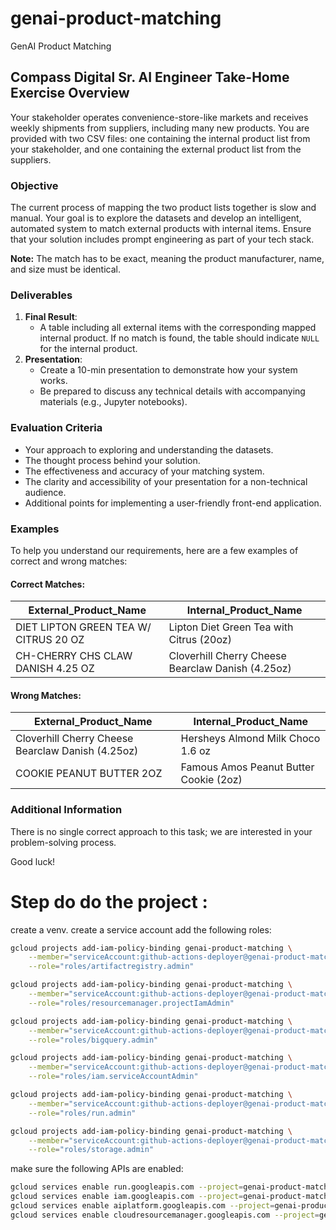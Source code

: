 # genai-product-matching
GenAI Product Matching

## Compass Digital Sr. AI Engineer Take-Home Exercise Overview

Your stakeholder operates convenience-store-like markets and receives weekly shipments from suppliers, including many new products. You are provided with two CSV files: one containing the internal product list from your stakeholder, and one containing the external product list from the suppliers.

### Objective
The current process of mapping the two product lists together is slow and manual. Your goal is to explore the datasets and develop an intelligent, automated system to match external products with internal items. Ensure that your solution includes prompt engineering as part of your tech stack.

**Note:** The match has to be exact, meaning the product manufacturer, name, and size must be identical.

### Deliverables
1. **Final Result**:
   - A table including all external items with the corresponding mapped internal product. If no match is found, the table should indicate `NULL` for the internal product.
2. **Presentation**:
   - Create a 10-min presentation to demonstrate how your system works.
   - Be prepared to discuss any technical details with accompanying materials (e.g., Jupyter notebooks).

### Evaluation Criteria
- Your approach to exploring and understanding the datasets.
- The thought process behind your solution.
- The effectiveness and accuracy of your matching system.
- The clarity and accessibility of your presentation for a non-technical audience.
- Additional points for implementing a user-friendly front-end application.

### Examples
To help you understand our requirements, here are a few examples of correct and wrong matches:

#### Correct Matches:
| External_Product_Name                     | Internal_Product_Name                          |
|-------------------------------------------|-----------------------------------------------|
| DIET LIPTON GREEN TEA W/ CITRUS 20 OZ     | Lipton Diet Green Tea with Citrus (20oz)      |
| CH-CHERRY CHS CLAW DANISH 4.25 OZ         | Cloverhill Cherry Cheese Bearclaw Danish (4.25oz) |

#### Wrong Matches:
| External_Product_Name                     | Internal_Product_Name                          |
|-------------------------------------------|-----------------------------------------------|
| Cloverhill Cherry Cheese Bearclaw Danish (4.25oz) | Hersheys Almond Milk Choco 1.6 oz           |
| COOKIE PEANUT BUTTER 2OZ                  | Famous Amos Peanut Butter Cookie (2oz)        |

### Additional Information
There is no single correct approach to this task; we are interested in your problem-solving process.

Good luck!

# Step do do the project : 
create a venv.
create a service account
add the following roles:
```bash
gcloud projects add-iam-policy-binding genai-product-matching \
    --member="serviceAccount:github-actions-deployer@genai-product-matching.iam.gserviceaccount.com" \
    --role="roles/artifactregistry.admin"

gcloud projects add-iam-policy-binding genai-product-matching \
    --member="serviceAccount:github-actions-deployer@genai-product-matching.iam.gserviceaccount.com" \
    --role="roles/resourcemanager.projectIamAdmin"

gcloud projects add-iam-policy-binding genai-product-matching \
    --member="serviceAccount:github-actions-deployer@genai-product-matching.iam.gserviceaccount.com" \
    --role="roles/bigquery.admin"

gcloud projects add-iam-policy-binding genai-product-matching \
    --member="serviceAccount:github-actions-deployer@genai-product-matching.iam.gserviceaccount.com" \
    --role="roles/iam.serviceAccountAdmin"

gcloud projects add-iam-policy-binding genai-product-matching \
    --member="serviceAccount:github-actions-deployer@genai-product-matching.iam.gserviceaccount.com" \
    --role="roles/run.admin"

gcloud projects add-iam-policy-binding genai-product-matching \
    --member="serviceAccount:github-actions-deployer@genai-product-matching.iam.gserviceaccount.com" \
    --role="roles/storage.admin"
```

make sure the following APIs are enabled:
```bash
gcloud services enable run.googleapis.com --project=genai-product-matching
gcloud services enable iam.googleapis.com --project=genai-product-matching
gcloud services enable aiplatform.googleapis.com --project=genai-product-matching
gcloud services enable cloudresourcemanager.googleapis.com --project=genai-product-matching
```
